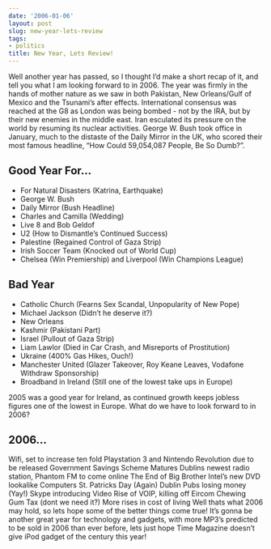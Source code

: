```yaml
---
date: '2006-01-06'
layout: post
slug: new-year-lets-review
tags:
- politics
title: New Year, Lets Review!
---
```


Well another year has passed, so I thought I’d make a short recap of it, and
tell you what I am looking forward to in 2006. The year was firmly in the
hands of mother nature as we saw in both Pakistan, New Orleans/Gulf of Mexico
and the Tsunami’s after effects. International consensus was reached at the G8
as London was being bombed - not by the IRA, but by their new enemies in the
middle east. Iran esculated its pressure on the world by resuming its nuclear
activities. George W. Bush took office in January, much to the distaste of the
Daily Mirror in the UK, who scored their most famous headline, “How Could
59,054,087 People, Be So Dumb?”.

## Good Year For… ##

* For Natural Disasters (Katrina, Earthquake)  
* George W. Bush  
* Daily Mirror (Bush Headline)  
* Charles and Camilla (Wedding)  
* Live 8 and Bob Geldof  
* U2 (How to Dismantle’s Continued Success)  
* Palestine (Regained Control of Gaza Strip)  
* Irish Soccer Team (Knocked out of World Cup)  
* Chelsea (Win Premiership) and Liverpool (Win Champions League)  

## Bad Year ## 
* Catholic Church (Fearns Sex Scandal, Unpopularity of New Pope)  
* Michael Jackson (Didn’t he deserve it?)  
* New Orleans  
* Kashmir (Pakistani Part)  
* Israel (Pullout of Gaza Strip)  
* Liam Lawlor (Died in Car Crash, and Misreports of Prostitution)  
* Ukraine (400% Gas Hikes, Ouch!)  
* Manchester United (Glazer Takeover, Roy Keane Leaves, Vodafone Withdraw Sponsorship) 
* Broadband in Ireland (Still one of the lowest take ups in Europe)  

2005 was a good year for Ireland, as continued growth keeps jobless figures
one of the lowest in Europe. What do we have to look forward to in 2006?

## 2006... ## 
Wifi, set to increase ten fold Playstation 3 and Nintendo Revolution due to be
released Government Savings Scheme Matures Dublins newest radio station,
Phantom FM to come online The End of Big Brother Intel’s new DVD lookalike
Computers St. Patricks Day (Again) Dublin Pubs losing money (Yay!) Skype
introducing Video Rise of VOIP, killing off Eircom Chewing Gum Tax (dont we
need it?) More rises in cost of living Well thats what 2006 may hold, so lets
hope some of the better things come true! It’s gonna be another great year for
technology and gadgets, with more MP3’s predicted to be sold in 2006 than ever
before, lets just hope Time Magazine doesn’t give iPod gadget of the century
this year!